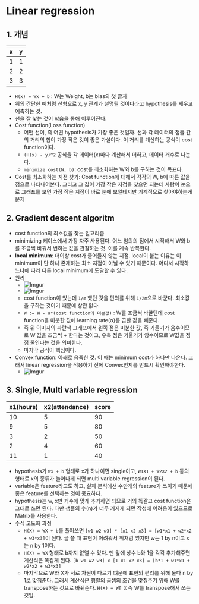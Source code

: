 # Linear regression

## 1. 개념

| x | y |
|---|---|
| 1 | 1 |
| 2 | 2 |
| 3 | 3 |

- `H(x) = Wx + b` : W는 Weight, b는 bias의 첫 글자
- 위의 간단한 예처럼 선형으로 x, y 관계가 설명될 것이다라고 hypothesis를 세우고 예측하는 것.
- 선을 잘 찾는 것이 학습을 통해 이루어진다.
- Cost function(Loss function)
    + 어떤 선이, 즉 어떤 hypothesis가 가장 좋은 것일까. 선과 각 데이터의 점들 간의 거리의 합이 가장 작은 것이 좋은 가설이다. 이 거리를 계산하는 공식이 cost function이다.
    + `(H(x) - y)^2` 공식을 각 데이터(x)마다 계산해서 더하고, 데이터 개수로 나눈다.
    + `minimize cost(W, b)`: cost를 최소화하는 W와 b를 구하는 것이 목표다.
- Cost를 최소화하는 지점 찾기: Cost function에 대해서 각각의 W, b에 따른 값을 점으로 나타내어본다. 그리고 그 값이 가장 작은 지점을 찾으면 되는데 사람이 눈으로 그래프를 보면 가장 작은 지점이 바로 눈에 보일테지만 기계적으로 찾아야하는게 문제

## 2. Gradient descent algoritm

- cost function의 최소값을 찾는 알고리즘
- minimizing 케이스에서 가장 자주 사용된다. 어느 임의의 점에서 시작해서 W와 b를 조금씩 바꿔서 변하는 값을 관찰하는 것. 이를 계속 반복한다.
- **local minimum**: 더이상 cost가 줄어들지 않는 지점. local이 붙는 이유는 이 minimum이 단 하나 존재하는 최소 지점이 아닐 수 있기 때문이다. 어디서 시작하느냐에 따라 다른 local minimum에 도달할 수 있다.
- 원리
    + ![Imgur](http://i.imgur.com/SdupTWu.png)
    + ![Imgur](http://i.imgur.com/bqM1oIL.png)
    + cost function이 있는데 `1/m` 했던 것을 편의를 위해 `1/2m`으로 바꾼다. 최소값을 구하는 것이기 때문에 상관 없다.
    + `W := W - α*(cost function의 미분값)` : W를 조금씩 바꿀텐데 cost function을 미분한 값에 learning rate(α)를 곱한 값을 빼준다.
    + 즉 위 이미지의 파란색 그래프에서 왼쪽 점은 미분한 값, 즉 기울기가 음수이므로 W 값을 조금씩 + 한다는 것이고, 우측 점은 기울기가 양수이므로 W값을 점점 줄인다는 것을 의미한다.
    + 마지막 공식이 핵심이다.
- Convex function: 아래로 움푹한 것. 이 때는 minimum cost가 하나만 나온다. 그래서 linear regression을 적용하기 전에 Convex인지를 반드시 확인해야한다.
    + ![Imgur](http://i.imgur.com/LfQBx6l.png)

## 3. Single, Multi variable regression

| x1(hours) | x2(attendance) | score |
|-----------|----------------|-------|
|        10 |              5 |    90 |
|         9 |              5 |    80 |
|         3 |              2 |    50 |
|         2 |              4 |    60 |
|        11 |              1 |    40 |

- hypothesis가 `Wx + b` 형태로 x가 하나이면 single이고, `W1X1 + W2X2 + b` 등의 형태로 x의 종류가 늘어나게 되면 multi variable regression이 된다.
- variable은 feature라고도 하고, 실제 분석에선 수만개의 feature가 쓰이기 때문에 좋은 feature를 선택하는 것이 중요하다.
- hypothesis는 w, x만 개수에 맞게 추가하면 되므로 거의 똑같고 cost function은 그대로 쓰면 된다. 다만 샘플의 수(n)가 너무 커지게 되면 작성에 어려움이 있으므로 Matrix를 사용한다.
- 수식 고도화 과정
    + `H(X) = WX + b`를 풀어쓰면 `[w1 w2 w3] * [x1 x2 x3] = [w1*x1 + w2*x2 + w3*x3]`이 된다. 글 쓸 때 표현이 어려워서 위처럼 썼지만 w는 1 by n이고 x는 n by 1이다.
    + `H(X) = WX` 형태로 b까지 없앨 수 있다. 맨 앞에 상수 b와 1을 각각 추가해주면 계산식은 똑같게 된다. `[b w1 w2 w3] x [1 x1 x2 x3] = [b*1 + w1*x1 + w2*x2 + w3*x3]`
    + 마지막으로 W와 X가 서로 차원이 다르기 떄문에 표현의 편리를 위해 둘다 n by 1로 맞춰준다. 그래서 계산식은 행렬의 곱셈의 조건을 맞춰주기 위해 W를 transpose하는 것으로 바꿔준다. `H(X) = WT X` 즉 W를 transpose해서 쓰는 것임.
